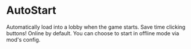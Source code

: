 # AutoStart

Automatically load into a lobby when the game starts. Save time clicking buttons! Online by default. You can choose to start in offline mode via mod's config.
